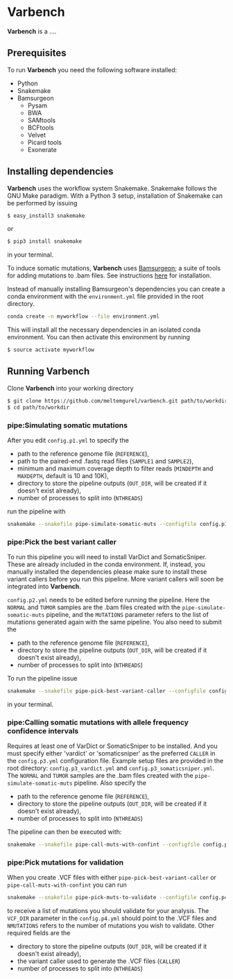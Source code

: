 # Varbench
**Varbench** is a ....

## Prerequisites
To run **Varbench** you need the following software installed:
- Python
- Snakemake
- Bamsurgeon
    - Pysam
    - BWA
    - SAMtools
    - BCFtools
    - Velvet
    - Picard tools
    - Exonerate

## Installing dependencies
**Varbench** uses the workflow system Snakemake. Snakemake follows the GNU Make paradigm. With a Python 3 setup, installation of Snakemake can be performed by issuing
```sh
$ easy_install3 snakemake
```
or
```sh
$ pip3 install snakemake
```
in your terminal.

To induce somatic mutations, **Varbench** uses [Bamsurgeon](https://github.com/adamewing/bamsurgeon); a suite of tools for adding mutations to .bam files. See instructions [here](https://github.com/adamewing/bamsurgeon) for installation.

Instead of manually installing Bamsurgeon's dependencies you can create a conda environment with the ```environment.yml``` file provided in the root directory.
```sh
conda create -n myworkflow --file environment.yml
```
This will install all the necessary dependencies in an isolated conda environment. You can then activate this environment by running
```sh
$ source activate myworkflow
```
## Running Varbench
Clone **Varbench** into your working directory
```sh
$ git clone https://github.com/meltemgurel/varbench.git path/to/workdir
$ cd path/to/workdir
```

### pipe:Simulating somatic mutations
After you edit ```config.p1.yml``` to specify the
- path to the reference genome file (```REFERENCE```),
- path to the paired-end .fastq read files (```SAMPLE1``` and ```SAMPLE2```),
- minimum and maximum coverage depth to filter reads (```MINDEPTH``` and ```MAXDEPTH```, default is 10 and 10K),
- directory to store the pipeline outputs (```OUT_DIR```, will be created if it doesn't exist already),
- number of processes to split into (```NTHREADS```)

run the pipeline with
```sh
snakemake --snakefile pipe-simulate-somatic-muts --configfile config.p1.yml
```
### pipe:Pick the best variant caller
To run this pipeline you will need to install VarDict and SomaticSniper. These are already included in the conda environment. If, instead, you manually installed the dependencies please make sure to install these variant callers before you run this pipeline. More variant callers will soon be integrated into **Varbench**.

```config.p2.yml``` needs to be edited before running the pipeline. Here the ```NORMAL``` and ```TUMOR``` samples are the .bam files created with the ```pipe-simulate-somatic-muts``` pipeline, and the ```MUTATIONS``` parameter refers to the list of mutations generated again with the same pipeline.
You also need to submit the
- path to the reference genome file (```REFERENCE```),
- directory to store the pipeline outputs (```OUT_DIR```, will be created if it doesn't exist already),
- number of processes to split into (```NTHREADS```)

To run the pipeline issue
```sh
snakemake --snakefile pipe-pick-best-variant-caller --configfile config.p2.yml
```
in your terminal.
### pipe:Calling somatic mutations with allele frequency confidence intervals
Requires at least one of VarDict or SomaticSniper to be installed. And you must specify either 'vardict' or 'somaticsniper' as the preferred ```CALLER``` in the ```config.p3.yml``` configuration file. Example setup files are provided in the root directory: ```config.p3_vardict.yml``` and ```config.p3_somaticsniper.yml```. The ```NORMAL``` and ```TUMOR``` samples are the .bam files created with the ```pipe-simulate-somatic-muts``` pipeline.
Also specify the
- path to the reference genome file (```REFERENCE```),
- directory to store the pipeline outputs (```OUT_DIR```, will be created if it doesn't exist already),
- number of processes to split into (```NTHREADS```)

The pipeline can then be executed with:
```sh
snakemake --snakefile pipe-call-muts-with-confint --configfile config.p3.yml
```
### pipe:Pick mutations for validation
When you create .VCF files with either ```pipe-pick-best-variant-caller``` or ```pipe-call-muts-with-confint``` you can run
```sh
snakemake --snakefile pipe-pick-muts-to-validate --configfile config.p4.yml
```
to receive a list of mutations you should validate for your analysis. The ```VCF_DIR``` parameter in the ```config.p4.yml``` should point to the .VCF files and ```NMUTATIONS``` refers to the number of mutations you wish to validate.
Other required fields are the
- directory to store the pipeline outputs (```OUT_DIR```, will be created if it doesn't exist already),
- the variant caller used to generate the .VCF files (```CALLER```)
- number of processes to split into (```NTHREADS```)
